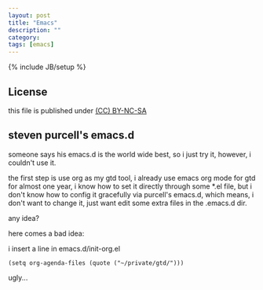 ```yaml
---
layout: post
title: "Emacs"
description: ""
category: 
tags: [emacs]
---
```

{% include JB/setup %}
## License
this file is published under [(CC) BY-NC-SA](http://creativecommons.org/licenses/by-nc-sa/3.0/)

## steven purcell's emacs.d
someone says his emacs.d is the world wide best, so i just try it, however, i couldn't use it.

the first step is use org as my gtd tool, i already use emacs org mode for gtd for almost one year, i know how to set it directly through some *.el file, but i don't know how to config it gracefully via purcell's emacs.d, which means, i don't want to change it, just want edit some extra files in the .emacs.d dir.

any idea?

here comes a bad idea:

i insert a line in emacs.d/init-org.el

    (setq org-agenda-files (quote ("~/private/gtd/")))

ugly...
